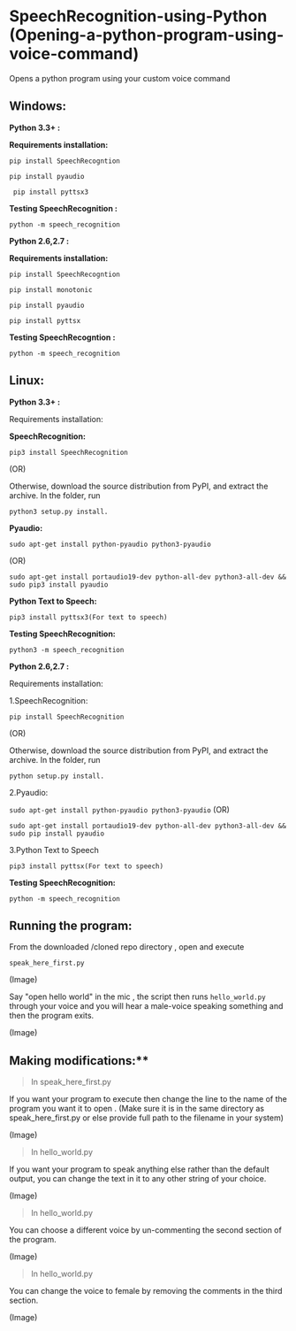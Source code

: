 # SpeechRecognition-using-Python (Opening-a-python-program-using-voice-command)
Opens a python program using your custom voice command

## Windows:

  **Python 3.3+ :** 

  **Requirements installation:**

  ```pip install SpeechRecogntion```
  
 ```pip install pyaudio```
  
 ``` pip install pyttsx3```

**Testing SpeechRecognition :**
  
  ```python -m speech_recognition```
  
  **Python 2.6,2.7 :**
 
  **Requirements installation:**

```pip install SpeechRecogntion```
     

```pip install monotonic```
  

```pip install pyaudio```

     	
```pip install pyttsx```


**Testing SpeechRecogntion :**
  
  ```python -m speech_recognition```
  
## Linux:

 **Python 3.3+ :**
 
 Requirements installation:

 **SpeechRecognition:**
 
 ```pip3 install SpeechRecognition```
		
  (OR)

Otherwise, download the source distribution from PyPI, and extract the archive.
In the folder, run 
 
 ```python3 setup.py install.```

**Pyaudio:**
	
```sudo apt-get install python-pyaudio python3-pyaudio```

(OR)

```sudo apt-get install portaudio19-dev python-all-dev python3-all-dev && sudo pip3 install pyaudio```

**Python Text to Speech:**
	
 ```pip3 install pyttsx3(For text to speech)```

**Testing SpeechRecognition:**

```python3 -m speech_recognition```
 
 
 
 **Python 2.6,2.7 :**
 
 Requirements installation:

 1.SpeechRecognition:
 
 ```pip install SpeechRecognition```
		
  (OR)

Otherwise, download the source distribution from PyPI, and extract the archive.
In the folder, run 
 
```python setup.py install.```

2.Pyaudio:
	
 ```sudo apt-get install python-pyaudio python3-pyaudio```
	(OR)

```sudo apt-get install portaudio19-dev python-all-dev python3-all-dev && sudo pip install pyaudio```

3.Python Text to Speech
	
 ```pip3 install pyttsx(For text to speech)```

**Testing SpeechRecognition:**

```python -m speech_recognition```
 
 
 ## Running the program:
   
   From the downloaded /cloned repo directory , open and execute      
   
```speak_here_first.py```
   
   (Image)

   Say "open hello world" in the mic , the script then runs ```hello_world.py```  through your voice and you will hear a male-voice speaking something and then the program exits.
   
   (Image)
   
## Making modifications:**

   > In speak_here_first.py
   
   If you want your program to execute then change the line to the name of the program  you want it to open . (Make sure it is in the same directory as speak_here_first.py or else provide  full path to the filename in your system)
   
   (Image)

   > In hello_world.py
   
   If you want your program to speak anything else rather than the default output,
   you can change the text in it to any other string of your choice.
   
   (Image)
   
   >In hello_world.py
   
   You can choose a different voice by un-commenting the second
   section of the program.
   
   (Image)
   
   >In hello_world.py
   
   You can change the voice to female by removing the comments in the 
   third section.
   
   (Image)



